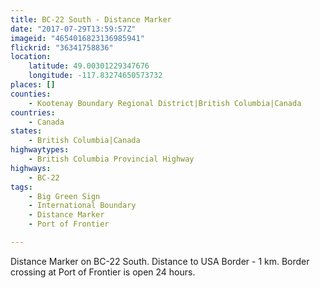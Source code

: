```yaml
---
title: BC-22 South - Distance Marker
date: "2017-07-29T13:59:57Z"
imageid: "4654016823136985941"
flickrid: "36341758836"
location:
    latitude: 49.00301229347676
    longitude: -117.83274650573732
places: []
counties:
    - Kootenay Boundary Regional District|British Columbia|Canada
countries:
    - Canada
states:
    - British Columbia|Canada
highwaytypes:
    - British Columbia Provincial Highway
highways:
    - BC-22
tags:
    - Big Green Sign
    - International Boundary
    - Distance Marker
    - Port of Frontier

---
```

Distance Marker on BC-22 South.  Distance to USA Border - 1 km.  Border crossing at Port of Frontier is open 24 hours.